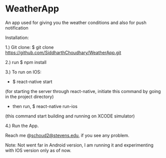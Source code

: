 # WeatherApp
An app used for giving you the weather conditions and also for push notification

Installation:

1.) Git clone: $ git clone https://github.com/SiddharthChoudhary/WeatherApp.git

2.) run $ npm install


3.) To run on IOS: 

  - $ react-native start 
  
  (for starting the server through react-native, initiate this command by going in the project directory)
  - then run, $ react-native run-ios 
  
  (this command start building and running on XCODE simulator)
  
  
  4.) Run the App.
  
  Reach me @schoud2@stevens.edu, if you see any problem.
  
Note: Not went far in Android version, I am running it and experimenting with IOS version only as of now.
